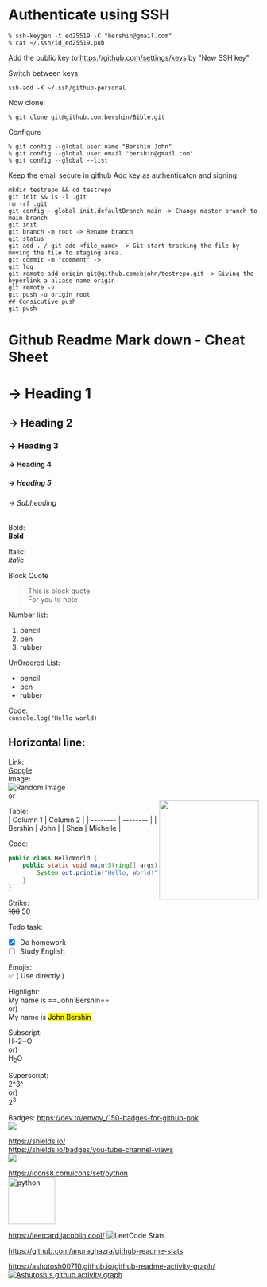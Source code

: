 # Authenticate using SSH
```
% ssh-keygen -t ed25519 -C "bershin@gmail.com"
% cat ~/.ssh/id_ed25519.pub
```
Add the public key to https://github.com/settings/keys by "New SSH key"

Switch between keys:
```
ssh-add -K ~/.ssh/github-personal
```
Now clone:
```
% git clone git@github.com:bershin/Bible.git
```
Configure
```
% git config --global user.name "Bershin John" 
% git config --global user.email "bershin@gmail.com"
% git config --global --list
```
Keep the email secure in github
Add key as authenticaton and signing 

```
mkdir testrepo && cd testrepo
git init && ls -l .git
rm -rf .git 
git config --global init.defaultBranch main -> Change master branch to main branch
git init
git branch -m root -> Rename branch
git status
git add . / git add <file_name> -> Git start tracking the file by moving the file to staging area.
git commit -m "comment" -> 
git log 
git remote add origin git@github.com:bjohn/testrepo.git -> Giving the hyperlink a aliase name origin
git remote -v
git push -u origin root
## Consicutive push
git push
```


# Github Readme Mark down - Cheat Sheet
# -> Heading 1
## -> Heading 2
### -> Heading 3
#### -> Heading 4
##### -> Heading 5
###### -> Subheading
Bold:  
**Bold**

Italic:  
*italic*

Block Quote
> This is block quote  
> For you to note

Number list:
1. pencil
2. pen
3. rubber

UnOrdered List:
- pencil
- pen
- rubber

Code:  
`console.log("Hello world)`

Horizontal line:
---
Link:  
[Google](https://www.google.com)  
Image:  
![Random Image](https://picsum.photos/200/200)  
or  
<img align="right" width="200" width="200" src="https://media0.giphy.com/media/v1.Y2lkPTc5MGI3NjExZ2VibGx0b3JtdjQ2ODBjN2xxOXBsMG9zZmV0OGk1eXc5cGZ1ZDU0ZCZlcD12MV9pbnRlcm5hbF9naWZfYnlfaWQmY3Q9Zw/xJLNafkD7RGsE/giphy.gif">  

Table:  
| Column 1 | Column 2 |
| -------- | -------- |
| Bershin  | John     |
| Shea     | Michelle |

Code:
```java
public class HelloWorld {
    public static void main(String[] args) {
        System.out.println("Hello, World!");
    }
}
```
Strike:  
~~100~~ 50 

Todo task:
- [x] Do homework
- [ ] Study English

Emojis:   
✅ ( Use directly )

Highlight:  
My name is ==John Bershin==  
or)  
My name is <mark>John Bershin</mark>

Subscript:  
H~2~O  
or)  
H<sub>2</sub>O

Superscript:  
2^3^  
or)  
2<sup>3</sup>


Badges:
https://dev.to/envoy_/150-badges-for-github-pnk  
<img src="https://img.shields.io/badge/LinkedIn-0077B5?style=for-the-badge&logo=linkedin&logoColor=white">

https://shields.io/  
https://shields.io/badges/you-tube-channel-views    
<img src="https://img.shields.io/youtube/channel/views/UC9xghV-TcBwGvK-aEMhpt5w">

https://icons8.com/icons/set/python  
<img width="94" height="94" src="https://img.icons8.com/3d-fluency/94/python.png" alt="python"/>

https://leetcard.jacoblin.cool/
![LeetCode Stats](https://leetcard.jacoblin.cool/dphSS9vh3p?theme=light&font=Anek%20Tamil&ext=activity)

https://github.com/anuraghazra/github-readme-stats

https://ashutosh00710.github.io/github-readme-activity-graph/
[![Ashutosh's github activity graph](https://github-readme-activity-graph.vercel.app/graph?username=bershin&bg_color=010101&color=9e4c98&line=98dd5f&point=f9f6f6&area=true&hide_border=true)](https://github.com/ashutosh00710/github-readme-activity-graph)